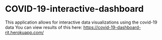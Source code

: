 # COVID-19-interactive-dashboard
This application allows for interactive data visualizations using the covid-19 data
You can view results of this here: https://covid-19-dashboard-rit.herokuapp.com/
